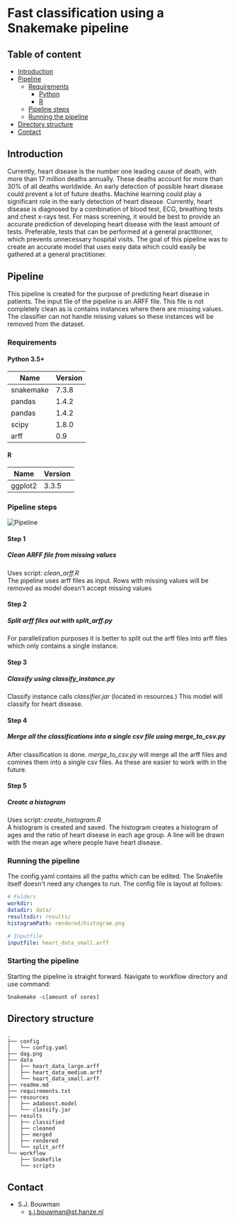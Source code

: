 # Fast classification using a Snakemake pipeline

## Table of content
- [Introduction](#Introduction)
- [Pipeline](#Pipeline)
    * [Requirements](#Requirements)
      * [Python](#Python-3.5+)
      * [R](#R)
    * [Pipeline steps](#Pipeline-steps)
    * [Running the pipeline](#Running-the-pipeline)
- [Directory structure](#Directory-structure)
- [Contact](#contact)

## Introduction
Currently, heart disease is the number one leading cause of death, with more than 17 million 
deaths annually. These deaths account for more than 30% of all deaths worldwide. 
An early detection of possible heart disease could prevent a lot of future deaths. 
Machine learning could play a significant role in the early detection of heart disease. 
Currently, heart disease is diagnosed by a combination of blood test, ECG, breathing tests 
and chest x-rays test. For mass screening, it would be best to provide an accurate prediction 
of developing heart disease with the least amount of tests. Preferable, 
tests that can be performed at a general practitioner, which prevents unnecessary hospital visits. 
The goal of this pipeline was to create an accurate model that uses easy data which could 
easily be gathered at a general practitioner.

## Pipeline 
This pipeline is created for the purpose of predicting heart disease in patients.
The input file of the pipeline is an ARFF file. This file is not completely clean as is contains 
instances where there are missing values. The classifier can not handle missing values so these 
instances will be removed from the dataset.

### Requirements
#### Python 3.5+
| Name      | Version |
|-----------|---------|
| snakemake | 7.3.8   |
| pandas    | 1.4.2   |
| pandas    | 1.4.2   |
| scipy     | 1.8.0   |
| arff      | 0.9     |
  
#### R
| Name    | Version |
|---------|---------|
| ggplot2 | 3.3.5   |


### Pipeline steps

![Pipeline](https://github.com/devalk96/T11_Dataprocessing_Eindopdracht/blob/master/workflow/dag.png)

#### Step 1
##### Clean *ARFF* file from missing values
Uses script: *clean_arff.R*  
The pipeline uses arff files as input. Rows with missing values will be removed as model doesn't 
accept missing values

#### Step 2
##### Split arff files out with *split_arff.py*
For parallelization purposes it is better to split out the arff files into arff files which only
contains a single instance.

#### Step 3
##### Classify using *classify_instance.py*
Classify instance calls *classifier.jar* (located in resources.) This model will classify for 
heart disease.

#### Step 4
##### Merge all the classifications into a single csv file using *merge_to_csv.py*
After classification is done. *merge_to_csv.py* will merge all the arff files and comines them 
into a single csv files. As these are easier to work with in the future.

#### Step 5
##### Create a histogram
Uses script: *create_histogram.R*  
A histogram is created and saved. The histogram creates a histogram of ages and the ratio of 
heart disease in each age group. A line will be drawn with the mean age where people have heart disease.

### Running the pipeline
The config.yaml contains all the paths which can be edited. The Snakefile itself 
doesn't need any changes to run. The config file is layout at follows: 

````yaml
# Folders
workdir:
datadir: data/
resultsdir: results/
histogramPath: rendered/histogram.png

# Inputfile
inputfile: heart_data_small.arff

````

### Starting the pipeline
Starting the pipeline is straight forward.
Navigate to workflow directory and use command: 
```commandline
Snakemake -c[amount of cores]
```

## Directory structure
````text
.
├── config
│   └── config.yaml
├── dag.png
├── data
│   ├── heart_data_large.arff
│   ├── heart_data_medium.arff
│   └── heart_data_small.arff
├── readme.md
├── requirements.txt
├── resources
│   ├── adaboost.model
│   └── classify.jar
├── results
│   ├── classified
│   ├── cleaned
│   ├── merged
│   ├── rendered
│   └── split_arff
└── workflow
    ├── Snakefile
    └── scripts
````

## Contact
* S.J. Bouwman
  * s.j.bouwman@st.hanze.nl
